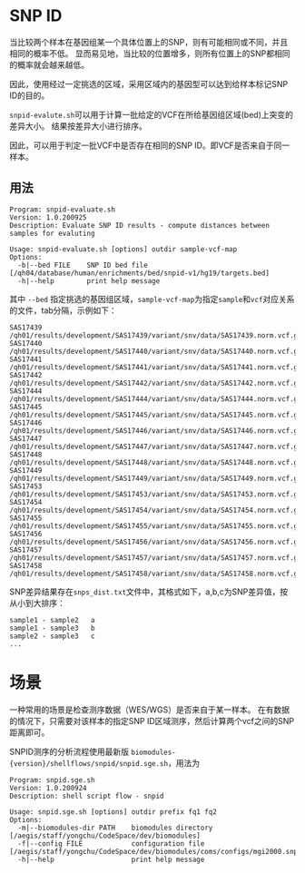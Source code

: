 # SNP ID

当比较两个样本在基因组某一个具体位置上的SNP，则有可能相同或不同，并且相同的概率不低。
显而易见地，当比较的位置增多，则所有位置上的SNP都相同的概率就会越来越低。

因此，使用经过一定挑选的区域，采用区域内的基因型可以达到给样本标记SNP ID的目的。

`snpid-evalute.sh`可以用于计算一批给定的VCF在所给基因组区域(bed)上突变的差异大小。
结果按差异大小进行排序。

因此，可以用于判定一批VCF中是否存在相同的SNP ID。即VCF是否来自于同一样本。

## 用法
```textmate
Program: snpid-evaluate.sh
Version: 1.0.200925
Description: Evaluate SNP ID results - compute distances between samples for evaluting

Usage: snpid-evaluate.sh [options] outdir sample-vcf-map
Options:
  -b|--bed FILE    SNP ID bed file [/qh04/database/human/enrichments/bed/snpid-v1/hg19/targets.bed]
  -h|--help        print help message
```

其中 `--bed` 指定挑选的基因组区域，`sample-vcf-map`为指定`sample`和`vcf`对应关系的文件，tab分隔，示例如下：

```textmate
SAS17439	/qh01/results/development/SAS17439/variant/snv/data/SAS17439.norm.vcf.gz
SAS17440	/qh01/results/development/SAS17440/variant/snv/data/SAS17440.norm.vcf.gz
SAS17441	/qh01/results/development/SAS17441/variant/snv/data/SAS17441.norm.vcf.gz
SAS17442	/qh01/results/development/SAS17442/variant/snv/data/SAS17442.norm.vcf.gz
SAS17444	/qh01/results/development/SAS17444/variant/snv/data/SAS17444.norm.vcf.gz
SAS17445	/qh01/results/development/SAS17445/variant/snv/data/SAS17445.norm.vcf.gz
SAS17446	/qh01/results/development/SAS17446/variant/snv/data/SAS17446.norm.vcf.gz
SAS17447	/qh01/results/development/SAS17447/variant/snv/data/SAS17447.norm.vcf.gz
SAS17448	/qh01/results/development/SAS17448/variant/snv/data/SAS17448.norm.vcf.gz
SAS17449	/qh01/results/development/SAS17449/variant/snv/data/SAS17449.norm.vcf.gz
SAS17453	/qh01/results/development/SAS17453/variant/snv/data/SAS17453.norm.vcf.gz
SAS17454	/qh01/results/development/SAS17454/variant/snv/data/SAS17454.norm.vcf.gz
SAS17455	/qh01/results/development/SAS17455/variant/snv/data/SAS17455.norm.vcf.gz
SAS17456	/qh01/results/development/SAS17456/variant/snv/data/SAS17456.norm.vcf.gz
SAS17457	/qh01/results/development/SAS17457/variant/snv/data/SAS17457.norm.vcf.gz
SAS17458	/qh01/results/development/SAS17458/variant/snv/data/SAS17458.norm.vcf.gz
```

SNP差异结果存在`snps_dist.txt`文件中，其格式如下，a,b,c为SNP差异值，按从小到大排序：
```textmate
sample1 - sample2	a
sample1 - sample3	b
sample2 - sample3	c
...
```

# 场景
一种常用的场景是检查测序数据（WES/WGS）是否来自于某一样本。
在有数据的情况下，只需要对该样本的指定SNP ID区域测序，然后计算两个vcf之间的SNP距离即可。

SNPID测序的分析流程使用最新版 `biomodules-{version}/shellflows/snpid/snpid.sge.sh`，用法为
```textmate
Program: snpid.sge.sh
Version: 1.0.200924
Description: shell script flow - snpid

Usage: snpid.sge.sh [options] outdir prefix fq1 fq2
Options:
  -m|--biomodules-dir PATH    biomodules directory [/aegis/staff/yongchu/CodeSpace/dev/biomodules]
  -f|--config FILE            configuration file [/aegis/staff/yongchu/CodeSpace/dev/biomodules/coms/configs/mgi2000.snpid.v1.configs.sh]
  -h|--help                   print help message
```
